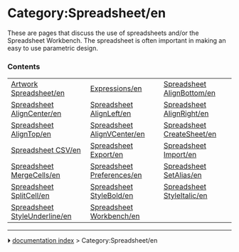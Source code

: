 # Category:Spreadsheet/en
These are pages that discuss the use of spreadsheets and/or the Spreadsheet Workbench. The spreadsheet is often important in making an easy to use parametric design.

### Contents

|     |     |     |
| --- | --- | --- |
| [Artwork Spreadsheet/en](Artwork_Spreadsheet/en.md) | [Expressions/en](Expressions/en.md) | [Spreadsheet AlignBottom/en](Spreadsheet_AlignBottom/en.md) |
| [Spreadsheet AlignCenter/en](Spreadsheet_AlignCenter/en.md) | [Spreadsheet AlignLeft/en](Spreadsheet_AlignLeft/en.md) | [Spreadsheet AlignRight/en](Spreadsheet_AlignRight/en.md) |
| [Spreadsheet AlignTop/en](Spreadsheet_AlignTop/en.md) | [Spreadsheet AlignVCenter/en](Spreadsheet_AlignVCenter/en.md) | [Spreadsheet CreateSheet/en](Spreadsheet_CreateSheet/en.md) |
| [Spreadsheet CSV/en](Spreadsheet_CSV/en.md) | [Spreadsheet Export/en](Spreadsheet_Export/en.md) | [Spreadsheet Import/en](Spreadsheet_Import/en.md) |
| [Spreadsheet MergeCells/en](Spreadsheet_MergeCells/en.md) | [Spreadsheet Preferences/en](Spreadsheet_Preferences/en.md) | [Spreadsheet SetAlias/en](Spreadsheet_SetAlias/en.md) |
| [Spreadsheet SplitCell/en](Spreadsheet_SplitCell/en.md) | [Spreadsheet StyleBold/en](Spreadsheet_StyleBold/en.md) | [Spreadsheet StyleItalic/en](Spreadsheet_StyleItalic/en.md) |
| [Spreadsheet StyleUnderline/en](Spreadsheet_StyleUnderline/en.md) | [Spreadsheet Workbench/en](Spreadsheet_Workbench/en.md) |



---
⏵ [documentation index](../README.md) > Category:Spreadsheet/en

